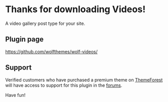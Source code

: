 # Thanks for downloading Videos!

A video gallery post type for your site.

## Plugin page
https://github.com/wolfthemes/wolf-videos/

## Support
Verified customers who have purchased a premium theme on [ThemeForest](http://wlfthm.es/tf)
will have access to support for this plugin in the [forums](http://wlfthm.es/help).

Have fun!
